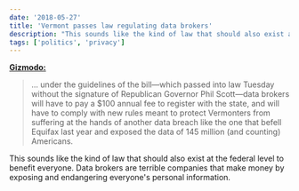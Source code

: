 ```yaml
---
date: '2018-05-27'
title: 'Vermont passes law regulating data brokers'
description: "This sounds like the kind of law that should also exist at the federal level to benefit everyone. Data brokers are terrible companies that make money by exposing and endangering everyone's personal information."
tags: ['politics', 'privacy']
---
```


**[Gizmodo:](https://gizmodo.com/vermont-passes-first-of-its-kind-law-to-regulate-data-b-1826359383)**

> ... under the guidelines of the bill—which passed into law Tuesday without the signature of Republican Governor Phil Scott—data brokers will have to pay a $100 annual fee to register with the state, and will have to comply with new rules meant to protect Vermonters from suffering at the hands of another data breach like the one that befell Equifax last year and exposed the data of 145 million (and counting) Americans.

This sounds like the kind of law that should also exist at the federal level to benefit everyone. Data brokers are terrible companies that make money by exposing and endangering everyone's personal information.<!-- excerpt -->
